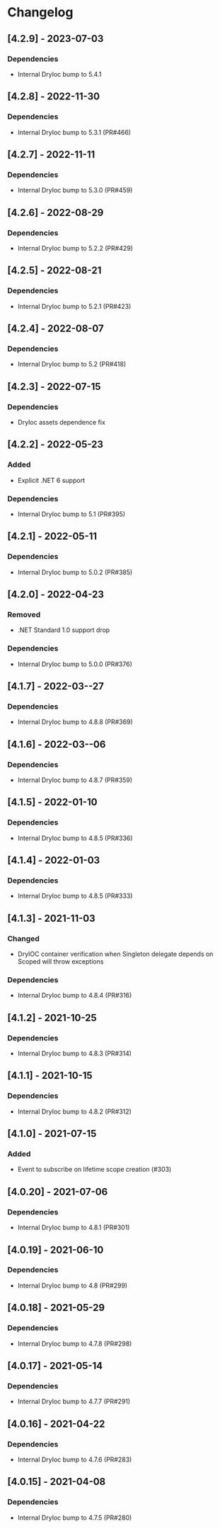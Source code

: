 # Changelog

## [4.2.9] - 2023-07-03

### Dependencies

- Internal DryIoc bump to 5.4.1

## [4.2.8] - 2022-11-30

### Dependencies

- Internal DryIoc bump to 5.3.1 (PR#466)

## [4.2.7] - 2022-11-11

### Dependencies

- Internal DryIoc bump to 5.3.0 (PR#459)

## [4.2.6] - 2022-08-29

### Dependencies

- Internal DryIoc bump to 5.2.2 (PR#429)

## [4.2.5] - 2022-08-21

### Dependencies

- Internal DryIoc bump to 5.2.1 (PR#423)

## [4.2.4] - 2022-08-07

### Dependencies

- Internal DryIoc bump to 5.2 (PR#418)

## [4.2.3] - 2022-07-15

### Dependencies

- DryIoc assets dependence fix

## [4.2.2] - 2022-05-23

### Added

- Explicit .NET 6 support

### Dependencies

- Internal DryIoc bump to 5.1 (PR#395)

## [4.2.1] - 2022-05-11

### Dependencies

- Internal DryIoc bump to 5.0.2 (PR#385)

## [4.2.0] - 2022-04-23

### Removed

- .NET Standard 1.0 support drop

### Dependencies

- Internal DryIoc bump to 5.0.0 (PR#376)

## [4.1.7] - 2022-03--27

### Dependencies

- Internal DryIoc bump to 4.8.8 (PR#369)

## [4.1.6] - 2022-03--06

### Dependencies

- Internal DryIoc bump to 4.8.7 (PR#359)

## [4.1.5] - 2022-01-10

### Dependencies

- Internal DryIoc bump to 4.8.5 (PR#336)

## [4.1.4] - 2022-01-03

### Dependencies

- Internal DryIoc bump to 4.8.5 (PR#333)

## [4.1.3] - 2021-11-03

### Changed

- DryIOC container verification when Singleton delegate depends on Scoped will throw exceptions

### Dependencies

- Internal DryIoc bump to 4.8.4 (PR#316)

## [4.1.2] - 2021-10-25

### Dependencies

- Internal DryIoc bump to 4.8.3 (PR#314)

## [4.1.1] - 2021-10-15

### Dependencies

- Internal DryIoc bump to 4.8.2 (PR#312)

## [4.1.0] - 2021-07-15

### Added

- Event to subscribe on lifetime scope creation (#303)

## [4.0.20] - 2021-07-06

### Dependencies

- Internal DryIoc bump to 4.8.1 (PR#301)

## [4.0.19] - 2021-06-10

### Dependencies

- Internal DryIoc bump to 4.8 (PR#299)

## [4.0.18] - 2021-05-29

### Dependencies

- Internal DryIoc bump to 4.7.8 (PR#298)

## [4.0.17] - 2021-05-14

### Dependencies

- Internal DryIoc bump to 4.7.7 (PR#291)

## [4.0.16] - 2021-04-22

### Dependencies

- Internal DryIoc bump to 4.7.6 (PR#283)

## [4.0.15] - 2021-04-08

### Dependencies

- Internal DryIoc bump to 4.7.5 (PR#280)
